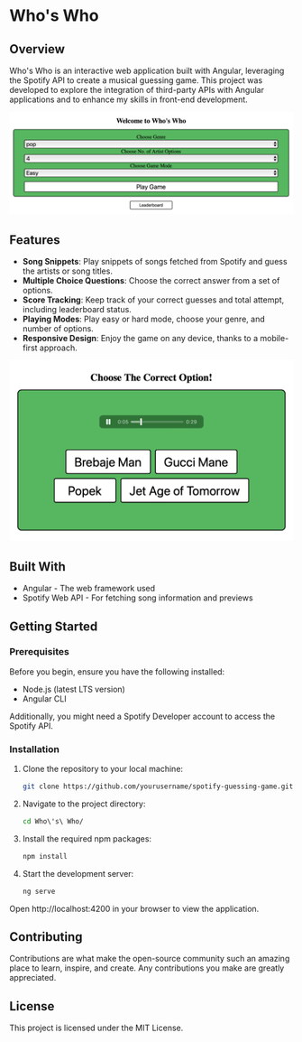 # Who's Who

## Overview

Who's Who is an interactive web application built with Angular, leveraging the Spotify API to create a musical guessing game. This project was developed to explore the integration of third-party APIs with Angular applications and to enhance my skills in front-end development.

![Project Overview](images/overview.png)

## Features

- **Song Snippets**: Play snippets of songs fetched from Spotify and guess the artists or song titles.
- **Multiple Choice Questions**: Choose the correct answer from a set of options.
- **Score Tracking**: Keep track of your correct guesses and total attempt, including leaderboard status.
- **Playing Modes**: Play easy or hard mode, choose your genre, and number of options.
- **Responsive Design**: Enjoy the game on any device, thanks to a mobile-first approach.

![Game Interface](images/game-interface.png)

## Built With

- Angular - The web framework used
- Spotify Web API - For fetching song information and previews

## Getting Started

### Prerequisites

Before you begin, ensure you have the following installed:

- Node.js (latest LTS version)
- Angular CLI

Additionally, you might need a Spotify Developer account to access the Spotify API.

### Installation

1. Clone the repository to your local machine:

   ```bash
   git clone https://github.com/yourusername/spotify-guessing-game.git
   ```

2. Navigate to the project directory:

   ```bash
   cd Who\'s\ Who/
   ```

3. Install the required npm packages:

   ```bash
   npm install
   ```

4. Start the development server:
   ```bash
   ng serve
   ```

Open http://localhost:4200 in your browser to view the application.

## Contributing

Contributions are what make the open-source community such an amazing place to learn, inspire, and create. Any contributions you make are greatly appreciated.

## License

This project is licensed under the MIT License.
